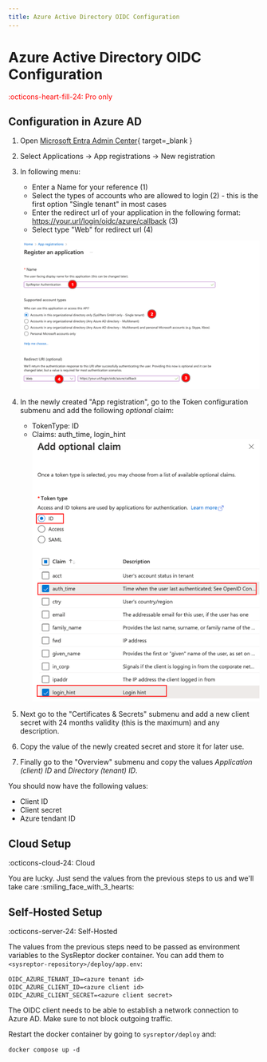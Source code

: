 ```yaml
---
title: Azure Active Directory OIDC Configuration
---
```

# Azure Active Directory OIDC Configuration
<span style="color:red;">:octicons-heart-fill-24: Pro only</span>

## Configuration in Azure AD
1. Open [Microsoft Entra Admin Center](https://entra.microsoft.com){ target=_blank }
2. Select Applications -> App registrations -> New registration
3. In following menu: 

    - Enter a Name for your reference (1)
    - Select the types of accounts who are allowed to login (2) - this is the first option "Single tenant" in most cases
    - Enter the redirect url of your application in the following format: https://your.url/login/oidc/azure/callback (3)
    - Select type "Web" for redirect url (4)

    ![Register application menu](../images/oidc_1_register.png)

4. In the newly created "App registration", go to the Token configuration submenu and add the following *optional* claim:
    - TokenType: ID
    - Claims: auth_time, login_hint
    ![Register application menu](../images/oidc_2_claims.png)


5. Next go to the "Certificates & Secrets" submenu and add a new client secret with 24 months validity (this is the maximum) and any description.
6. Copy the value of the newly created secret and store it for later use.
7. Finally go to the "Overview" submenu and copy the values *Application (client) ID* and *Directory (tenant) ID*.

You should now have the following values:

* Client ID
* Client secret
* Azure tendant ID


## Cloud Setup
:octicons-cloud-24: Cloud

You are lucky. Just send the values from the previous steps to us and we'll take care :smiling_face_with_3_hearts:


## Self-Hosted Setup
:octicons-server-24: Self-Hosted

The values from the previous steps need to be passed as environment variables to the SysReptor docker container.
You can add them to `<sysreptor-repository>/deploy/app.env`:
```env
OIDC_AZURE_TENANT_ID=<azure tenant id>
OIDC_AZURE_CLIENT_ID=<azure client id>
OIDC_AZURE_CLIENT_SECRET=<azure client secret>
```

The OIDC client needs to be able to establish a network connection to Azure AD.
Make sure to not block outgoing traffic.

Restart the docker container by going to `sysreptor/deploy` and:

```shell
docker compose up -d
```
